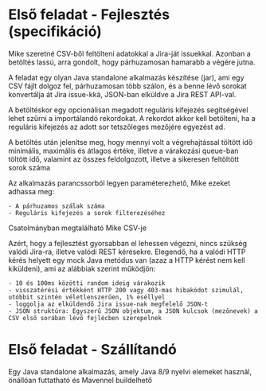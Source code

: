 # Első feladat - Fejlesztés (specifikáció)

Mike szeretné CSV-ből feltölteni adatokkal a Jira-ját issuekkal. Azonban a betöltés lassú, arra gondolt, hogy párhuzamosan hamarabb a végére jutna.

A feladat egy olyan Java standalone alkalmazás készítése (jar), ami egy CSV fájlt dolgoz fel, párhuzamosan több szálon, és a benne lévő sorokat konvertálja át Jira issue-kká, JSON-ban elküldve a Jira REST API-val.

A betöltéskor egy opcionálisan megadott reguláris kifejezés segítségével lehet szűrni a importálandó rekordokat. 
A rekordot akkor kell betölteni, ha a reguláris kifejezés az adott sor tetszőleges mezőjére egyezést ad.

A betöltés után jelenítse meg, hogy mennyi volt a végrehajtással töltött idő minimális, maximális és átlagos értéke, illetve a várakozási queue-ban töltött idő, valamint az összes feldolgozott, illetve a sikeresen feltöltött sorok száma

Az alkalmazás parancssorból legyen paraméterezhető, Mike ezeket adhassa meg:

    - A párhuzamos szálak száma
    - Reguláris kifejezés a sorok filterezéséhez

Csatolmányban megtalálható Mike CSV-je

Azért, hogy a fejlesztést gyorsabban el lehessen végezni, nincs szükség valódi Jira-ra, illetve valódi REST kérésekre.
Elegendő, ha a valódi HTTP kérés helyett egy mock Java metódus van (azaz a HTTP kérést nem kell kiküldeni), ami az alábbiak szerint működjön:

    - 10 és 100ms közötti random ideig várakozik
    - visszatérési értékként HTTP 200 vagy 403-mas hibakódot szimulál, utóbbit szintén véletlenszerűen, 1% eséllyel
    - loggolja az elküldendő Jira issue-nak megfelelő JSON-t
    - JSON struktúra: Egyszerű JSON objektum, a JSON kulcsok (mezőnevek) a CSV első sorában lévő fejlécben szerepelnek

# Első feladat - Szállítandó

Egy Java standalone alkalmazás, amely Java 8/9 nyelvi elemeket használ, önállóan futtatható és Mavennel buildelhető